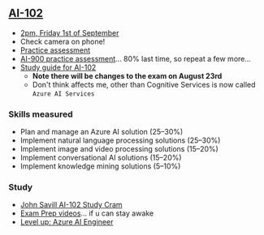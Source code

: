 ## [AI-102](https://learn.microsoft.com/en-us/certifications/exams/ai-102/)
- [2pm, Friday 1st of September](./ExamDetails.png)
- Check camera on phone!
- [Practice assessment](https://learn.microsoft.com/certifications/exams/ai-102/practice/assessment?assessment-type=practice&assessmentId=61)
- [AI-900 practice assessment](./AI900PracticeAssessment.md)... 80% last time, so repeat a few more...
- [Study guide for AI-102](https://learn.microsoft.com/en-nz/certifications/resources/study-guides/ai-102)
  - **Note there will be changes to the exam on August 23rd**
  - Don't think affects me, other than Cognitive Services is now called `Azure AI Services`
### Skills measured
- Plan and manage an Azure AI solution (25–30%)
- Implement natural language processing solutions (25–30%)
- Implement image and video processing solutions (15–20%)
- Implement conversational AI solutions (15–20%)
- Implement knowledge mining solutions (5–10%)
### Study
- [John Savill AI-102 Study Cram](./JS-AI102-StudyCram.md)
- [Exam Prep videos](./PrepVideos.md)... if u can stay awake
- [Level up: Azure AI Engineer](./LevelUp.md)
